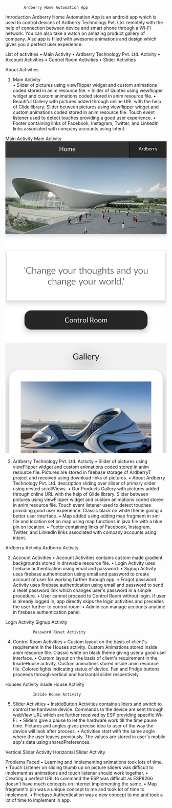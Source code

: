 			Ardberry Home Automation App

Introduction
Ardberry Home Automation App is an android app which is used to control devices of Ardberry Technology Pvt. Ltd. remotely with the help of connection between device and smart phone through a Wi-Fi network. You can also take a watch on amazing product gallery of company. Also app is filled with awesome animations and design which gives you a perfect user experience.

List of activities
•	Main Activity
•	Ardberry Technology Pvt. Ltd. Activity
•	Account Activities
•	Control Room Activities
•	Slider Activities

About Activities

1. Main Activity	
•	Slider of pictures using viewFlipper widget and custom animations coded 	 stored in anim resource file.
•	Slider of Quotes using viewflipper widget and custom animations coded stored in anim resource file.
•	Beautiful Gallery with pictures added through online URL with the help of Glide 	    library. Slider between pictures using viewflipper widget and custom animations 	    coded stored in anim resource file. Touch event listener used to detect touches providing a good user experience.
•	Footer containing links of Facebook, Instagram, Twitter, and LinkedIn links associated with company accounts using intent.

Main Activity					Main Activity
 	 ![](images/1.jpg)


2. Ardberry Technology Pvt. Ltd. Activity
•	Slider of pictures using viewFlipper widget and custom animations coded stored in anim resource file. Pictures are stored in firebase storage of ArdberryT project and received using download links of pictures.
•	About Ardberry Technology Pvt. Ltd. description sliding over slider of primary slider using nested scrollViews.
•	Our Products Gallery with pictures added through online URL with the help of Glide library. Slider between pictures using viewFlipper widget and custom animations coded stored in anim resource file. Touch event listener used to detect touches providing good user experience. Classic black on white theme giving a better user interface.
•	Map added using adding map fragment in xml file and location set on map using map functions in java file with a blue pin on location.
•	Footer containing links of Facebook, Instagram, Twitter, and LinkedIn links associated with company accounts using intent.

Ardberry Activity	           			Ardberry Activity
 	 

3. Account Activities
•	Account Activities contains custom made gradient backgrounds stored in drawable resource file.
•	Login Activity uses firebase authentication using email and password.
•	Signup Activity uses firebase authentication using email and password to create account of user for working further through app.
•	Forgot password Activity uses firebase authentication using email and password to send a reset password link which changes user's password in a simple procedure.
•	User cannot proceed to Control Room without login. If user is already logged in, app directly skips the login activities and precedes the user further to control room.
•	Admin can manage accounts anytime in firebase authentication panel.

Login Activity					Signup Activity
 	 

				Password Reset Activity				
			 
4. Control Room Activities
•	Custom layout on the basis of client's requirement in the Houses activity. Custom Animations stored inside anim resource file. Classic white on black theme giving user a good user interface.
•	Custom layout on the basis of client's requirement in the InsideHouse activity. Custom animations stored inside anim resource file. Colored lights indicating status of device. Fan and Fridge buttons proceeds through vertical and horizontal slider respectively.

Houses Activity					inside House Activity
 	 
				Inside House Activity
			 
5. Slider Activities
•	InsideButton Activities contains sliders and switch to control the hardware device. Commands to the device are sent through webView URL which are further received by ESP providing specific Wi-Fi. 
•	Sliders give a pause to let the hardware work till the time pause time. Pictures and angles gives precise idea to user of the way the device will look after process.
•	Activities start with the same angle where the user leaves previously. The values are stored in user's mobile app's data using sharedPreferences.

Vertical Slider Activity				Horizontal Slider Activity
 		 



Problems Faced
•	Learning and implementing animations took lots of time.
•	Touch Listener on sliding thumb up on picture sliders was difficult to implement as animations and touch listener should work together.
•	Creating a perfect URL to command the ESP was difficult as ESP8266 doesn't have much concepts on internet implementing the same.
•	Map fragment's pin was a unique concept to me and took lot of time to implement.
•	Firebase Authentication was a new concept to me and took a lot of time to implement in app.


